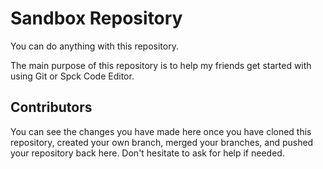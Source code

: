 # Sandbox Repository

You can do anything with this repository.

The main purpose of this repository is to help my friends get started with using Git or Spck Code Editor.

## Contributors

You can see the changes you have made here once you have cloned this repository, created your own branch, merged your branches, and pushed your repository back here. Don't hesitate to ask for help if needed.
